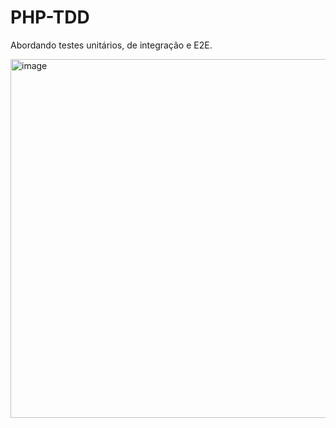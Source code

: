 # PHP-TDD
Abordando testes unitários, de integração e E2E.

<img width="574" alt="image" src="https://github.com/SuzukiJhor/PHP-TDD/assets/95131108/d286061e-9081-46ff-882c-ff93da0dceec">
